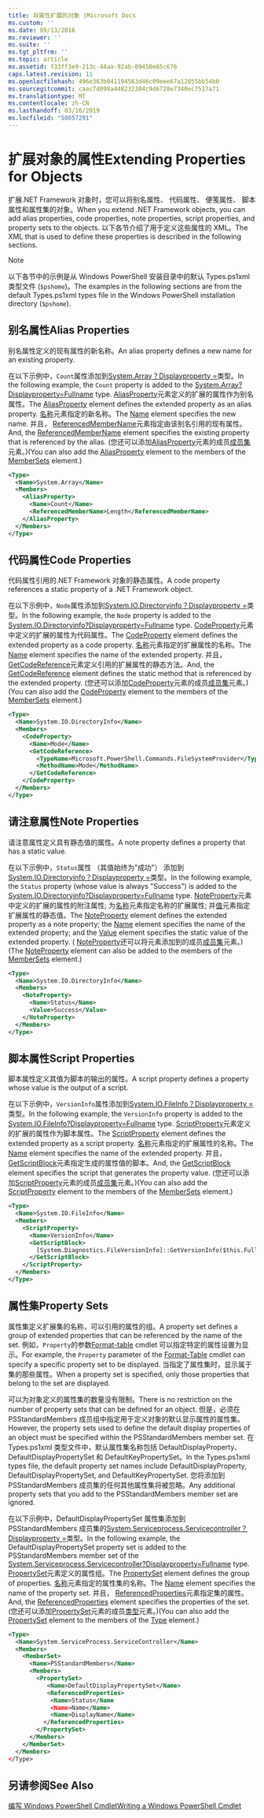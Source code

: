 ```yaml
---
title: 将属性扩展的对象 |Microsoft Docs
ms.custom: ''
ms.date: 09/13/2016
ms.reviewer: ''
ms.suite: ''
ms.tgt_pltfrm: ''
ms.topic: article
ms.assetid: f33ff3e9-213c-44aa-92ab-09450e65c676
caps.latest.revision: 11
ms.openlocfilehash: 496e363b041194563d46c09eee67a12055bb54b0
ms.sourcegitcommit: caac7d098a448232304c9d6728e7340ec7517a71
ms.translationtype: MT
ms.contentlocale: zh-CN
ms.lasthandoff: 03/16/2019
ms.locfileid: "58057291"
---
```

# <a name="extending-properties-for-objects"></a><span data-ttu-id="26c04-102">扩展对象的属性</span><span class="sxs-lookup"><span data-stu-id="26c04-102">Extending Properties for Objects</span></span>

<span data-ttu-id="26c04-103">扩展.NET Framework 对象时，您可以将别名属性、 代码属性、 便笺属性、 脚本属性和属性集的对象。</span><span class="sxs-lookup"><span data-stu-id="26c04-103">When you extend .NET Framework objects, you can add alias properties, code properties, note properties, script properties, and property sets to the objects.</span></span> <span data-ttu-id="26c04-104">以下各节介绍了用于定义这些属性的 XML。</span><span class="sxs-lookup"><span data-stu-id="26c04-104">The XML that is used to define these properties is described in the following sections.</span></span>

> [!NOTE]
> <span data-ttu-id="26c04-105">以下各节中的示例是从 Windows PowerShell 安装目录中的默认 Types.ps1xml 类型文件 (`$pshome`)。</span><span class="sxs-lookup"><span data-stu-id="26c04-105">The examples in the following sections are from the default Types.ps1xml types file in the Windows PowerShell installation directory (`$pshome`).</span></span>

## <a name="alias-properties"></a><span data-ttu-id="26c04-106">别名属性</span><span class="sxs-lookup"><span data-stu-id="26c04-106">Alias Properties</span></span>

<span data-ttu-id="26c04-107">别名属性定义的现有属性的新名称。</span><span class="sxs-lookup"><span data-stu-id="26c04-107">An alias property defines a new name for an existing property.</span></span>

<span data-ttu-id="26c04-108">在以下示例中，`Count`属性添加到[System.Array？Displayproperty =](/dotnet/api/System.Array)类型。</span><span class="sxs-lookup"><span data-stu-id="26c04-108">In the following example, the `Count` property is added to the [System.Array?Displayproperty=Fullname](/dotnet/api/System.Array) type.</span></span> <span data-ttu-id="26c04-109">[AliasProperty](http://msdn.microsoft.com/en-us/b140038c-807a-4bb9-beca-332491cda1b1)元素定义的扩展的属性作为别名属性。</span><span class="sxs-lookup"><span data-stu-id="26c04-109">The [AliasProperty](http://msdn.microsoft.com/en-us/b140038c-807a-4bb9-beca-332491cda1b1) element defines the extended property as an alias property.</span></span> <span data-ttu-id="26c04-110">[名称](http://msdn.microsoft.com/en-us/b58e9d21-c8c9-49a5-909e-9c1cfc64f873)元素指定的新名称。</span><span class="sxs-lookup"><span data-stu-id="26c04-110">The [Name](http://msdn.microsoft.com/en-us/b58e9d21-c8c9-49a5-909e-9c1cfc64f873) element specifies the new name.</span></span> <span data-ttu-id="26c04-111">并且， [ReferencedMemberName](http://msdn.microsoft.com/en-us/0c5db6cc-9033-4d48-88a7-76b962882f7a)元素指定由该别名引用的现有属性。</span><span class="sxs-lookup"><span data-stu-id="26c04-111">And, the [ReferencedMemberName](http://msdn.microsoft.com/en-us/0c5db6cc-9033-4d48-88a7-76b962882f7a) element specifies the existing property that is referenced by the alias.</span></span> <span data-ttu-id="26c04-112">(您还可以添加[AliasProperty](http://msdn.microsoft.com/en-us/d6647953-94ad-4b0b-af2e-4dda6952dee1)元素的成员[成员集](http://msdn.microsoft.com/en-us/46a50fb5-e150-4c03-8584-e1b53e4d49e3)元素。)</span><span class="sxs-lookup"><span data-stu-id="26c04-112">(You can also add the [AliasProperty](http://msdn.microsoft.com/en-us/d6647953-94ad-4b0b-af2e-4dda6952dee1) element to the members of the [MemberSets](http://msdn.microsoft.com/en-us/46a50fb5-e150-4c03-8584-e1b53e4d49e3) element.)</span></span>

```xml
<Type>
  <Name>System.Array</Name>
  <Members>
    <AliasProperty>
      <Name>Count</Name>
      <ReferencedMemberName>Length</ReferencedMemberName>
    </AliasProperty>
  </Members>
</Type>
```

## <a name="code-properties"></a><span data-ttu-id="26c04-113">代码属性</span><span class="sxs-lookup"><span data-stu-id="26c04-113">Code Properties</span></span>

<span data-ttu-id="26c04-114">代码属性引用的.NET Framework 对象的静态属性。</span><span class="sxs-lookup"><span data-stu-id="26c04-114">A code property references a static property of a .NET Framework object.</span></span>

<span data-ttu-id="26c04-115">在以下示例中，`Node`属性添加到[System.IO.Directoryinfo？Displayproperty =](/dotnet/api/System.IO.DirectoryInfo)类型。</span><span class="sxs-lookup"><span data-stu-id="26c04-115">In the following example, the `Node` property is added to the [System.IO.Directoryinfo?Displayproperty=Fullname](/dotnet/api/System.IO.DirectoryInfo) type.</span></span> <span data-ttu-id="26c04-116">[CodeProperty](http://msdn.microsoft.com/en-us/59bc4d18-41eb-4c0d-8ad3-bbfa5dc488db)元素中定义的扩展的属性为代码属性。</span><span class="sxs-lookup"><span data-stu-id="26c04-116">The [CodeProperty](http://msdn.microsoft.com/en-us/59bc4d18-41eb-4c0d-8ad3-bbfa5dc488db) element defines the extended property as a code property.</span></span> <span data-ttu-id="26c04-117">[名称](http://msdn.microsoft.com/en-us/b58e9d21-c8c9-49a5-909e-9c1cfc64f873)元素指定的扩展属性的名称。</span><span class="sxs-lookup"><span data-stu-id="26c04-117">The [Name](http://msdn.microsoft.com/en-us/b58e9d21-c8c9-49a5-909e-9c1cfc64f873) element specifies the name of the extended property.</span></span> <span data-ttu-id="26c04-118">并且， [GetCodeReference](http://msdn.microsoft.com/en-us/62af34f5-cc22-42c0-9e0c-3bd0f5c1a4a0)元素定义引用的扩展属性的静态方法。</span><span class="sxs-lookup"><span data-stu-id="26c04-118">And, the [GetCodeReference](http://msdn.microsoft.com/en-us/62af34f5-cc22-42c0-9e0c-3bd0f5c1a4a0) element defines the static method that is referenced by the extended property.</span></span> <span data-ttu-id="26c04-119">(您还可以添加[CodeProperty](http://msdn.microsoft.com/en-us/59bc4d18-41eb-4c0d-8ad3-bbfa5dc488db)元素的成员[成员集](http://msdn.microsoft.com/en-us/46a50fb5-e150-4c03-8584-e1b53e4d49e3)元素。)</span><span class="sxs-lookup"><span data-stu-id="26c04-119">(You can also add the [CodeProperty](http://msdn.microsoft.com/en-us/59bc4d18-41eb-4c0d-8ad3-bbfa5dc488db) element to the members of the [MemberSets](http://msdn.microsoft.com/en-us/46a50fb5-e150-4c03-8584-e1b53e4d49e3) element.)</span></span>

```xml
<Type>
  <Name>System.IO.DirectoryInfo</Name>
  <Members>
    <CodeProperty>
      <Name>Mode</Name>
      <GetCodeReference>
        <TypeName>Microsoft.PowerShell.Commands.FileSystemProvider</TypeName>
        <MethodName>Mode</MethodName>
      </GetCodeReference>
    </CodeProperty>
  </Members>
</Type>
```

## <a name="note-properties"></a><span data-ttu-id="26c04-120">请注意属性</span><span class="sxs-lookup"><span data-stu-id="26c04-120">Note Properties</span></span>

<span data-ttu-id="26c04-121">请注意属性定义具有静态值的属性。</span><span class="sxs-lookup"><span data-stu-id="26c04-121">A note property defines a property that has a static value.</span></span>

<span data-ttu-id="26c04-122">在以下示例中，`Status`属性 （其值始终为"成功"） 添加到[System.IO.Directoryinfo？Displayproperty =](/dotnet/api/System.IO.DirectoryInfo)类型。</span><span class="sxs-lookup"><span data-stu-id="26c04-122">In the following example, the `Status` property (whose value is always "Success") is added to the [System.IO.Directoryinfo?Displayproperty=Fullname](/dotnet/api/System.IO.DirectoryInfo) type.</span></span> <span data-ttu-id="26c04-123">[NoteProperty](http://msdn.microsoft.com/en-us/331e6c50-d703-43f0-89bc-ca9fb97800eb)元素中定义的扩展的属性的附注属性; 为[名称](http://msdn.microsoft.com/en-us/b58e9d21-c8c9-49a5-909e-9c1cfc64f873)元素指定名称的扩展属性; 并[值](http://msdn.microsoft.com/en-us/f3c77546-b98e-4c4e-bbe0-6dfd06696d1c)元素指定扩展属性的静态值。</span><span class="sxs-lookup"><span data-stu-id="26c04-123">The [NoteProperty](http://msdn.microsoft.com/en-us/331e6c50-d703-43f0-89bc-ca9fb97800eb) element defines the extended property as a note property; the [Name](http://msdn.microsoft.com/en-us/b58e9d21-c8c9-49a5-909e-9c1cfc64f873) element specifies the name of the extended property; and the [Value](http://msdn.microsoft.com/en-us/f3c77546-b98e-4c4e-bbe0-6dfd06696d1c) element specifies the static value of the extended property.</span></span> <span data-ttu-id="26c04-124">( [NoteProperty](http://msdn.microsoft.com/en-us/331e6c50-d703-43f0-89bc-ca9fb97800eb)还可以将元素添加到的成员[成员集](http://msdn.microsoft.com/en-us/46a50fb5-e150-4c03-8584-e1b53e4d49e3)元素。)</span><span class="sxs-lookup"><span data-stu-id="26c04-124">(The [NoteProperty](http://msdn.microsoft.com/en-us/331e6c50-d703-43f0-89bc-ca9fb97800eb) element can also be added to the members of the [MemberSets](http://msdn.microsoft.com/en-us/46a50fb5-e150-4c03-8584-e1b53e4d49e3) element.)</span></span>

```xml
<Type>
  <Name>System.IO.DirectoryInfo</Name>
  <Members>
    <NoteProperty>
      <Name>Status</Name>
      <Value>Success</Value>
    </NoteProperty>
  </Members>
</Type>
```

## <a name="script-properties"></a><span data-ttu-id="26c04-125">脚本属性</span><span class="sxs-lookup"><span data-stu-id="26c04-125">Script Properties</span></span>

<span data-ttu-id="26c04-126">脚本属性定义其值为脚本的输出的属性。</span><span class="sxs-lookup"><span data-stu-id="26c04-126">A script property defines a property whose value is the output of a script.</span></span>

<span data-ttu-id="26c04-127">在以下示例中，`VersionInfo`属性添加到[System.IO.FileInfo？Displayproperty =](/dotnet/api/System.IO.FileInfo)类型。</span><span class="sxs-lookup"><span data-stu-id="26c04-127">In the following example, the `VersionInfo` property is added to the [System.IO.FileInfo?Displayproperty=Fullname](/dotnet/api/System.IO.FileInfo) type.</span></span> <span data-ttu-id="26c04-128">[ScriptProperty](http://msdn.microsoft.com/en-us/858a4247-676b-4cc9-9f3e-057109aad350)元素定义的扩展的属性作为脚本属性。</span><span class="sxs-lookup"><span data-stu-id="26c04-128">The [ScriptProperty](http://msdn.microsoft.com/en-us/858a4247-676b-4cc9-9f3e-057109aad350) element defines the extended property as a script property.</span></span> <span data-ttu-id="26c04-129">[名称](http://msdn.microsoft.com/en-us/b58e9d21-c8c9-49a5-909e-9c1cfc64f873)元素指定的扩展属性的名称。</span><span class="sxs-lookup"><span data-stu-id="26c04-129">The [Name](http://msdn.microsoft.com/en-us/b58e9d21-c8c9-49a5-909e-9c1cfc64f873) element specifies the name of the extended property.</span></span> <span data-ttu-id="26c04-130">并且， [GetScriptBlock](http://msdn.microsoft.com/en-us/f3c77546-b98e-4c4e-bbe0-6dfd06696d1c)元素指定生成的属性值的脚本。</span><span class="sxs-lookup"><span data-stu-id="26c04-130">And, the [GetScriptBlock](http://msdn.microsoft.com/en-us/f3c77546-b98e-4c4e-bbe0-6dfd06696d1c) element specifies the script that generates the property value.</span></span> <span data-ttu-id="26c04-131">(您还可以添加[ScriptProperty](http://msdn.microsoft.com/en-us/858a4247-676b-4cc9-9f3e-057109aad350)元素的成员[成员集](http://msdn.microsoft.com/en-us/46a50fb5-e150-4c03-8584-e1b53e4d49e3)元素。)</span><span class="sxs-lookup"><span data-stu-id="26c04-131">(You can also add the [ScriptProperty](http://msdn.microsoft.com/en-us/858a4247-676b-4cc9-9f3e-057109aad350) element to the members of the [MemberSets](http://msdn.microsoft.com/en-us/46a50fb5-e150-4c03-8584-e1b53e4d49e3) element.)</span></span>

```xml
<Type>
  <Name>System.IO.FileInfo</Name>
  <Members>
    <ScriptProperty>
      <Name>VersionInfo</Name>
      <GetScriptBlock>
        [System.Diagnostics.FileVersionInfo]::GetVersionInfo($this.FullName)
      </GetScriptBlock>
    </ScriptProperty>
  </Members>
</Type>
```

## <a name="property-sets"></a><span data-ttu-id="26c04-132">属性集</span><span class="sxs-lookup"><span data-stu-id="26c04-132">Property Sets</span></span>

<span data-ttu-id="26c04-133">属性集定义扩展集的名称，可以引用的属性的组。</span><span class="sxs-lookup"><span data-stu-id="26c04-133">A property set defines a group of extended properties that can be referenced by the name of the set.</span></span> <span data-ttu-id="26c04-134">例如，`Property`的参数[Format-table](/powershell/module/Microsoft.PowerShell.Utility/Format-Table) cmdlet 可以指定特定的属性设置为显示。</span><span class="sxs-lookup"><span data-stu-id="26c04-134">For example, the `Property` parameter of the [Format-Table](/powershell/module/Microsoft.PowerShell.Utility/Format-Table) cmdlet can specify a specific property set to be displayed.</span></span> <span data-ttu-id="26c04-135">当指定了属性集时，显示属于集的那些属性。</span><span class="sxs-lookup"><span data-stu-id="26c04-135">When a property set is specified, only those properties that belong to the set are displayed.</span></span>

<span data-ttu-id="26c04-136">可以为对象定义的属性集的数量没有限制。</span><span class="sxs-lookup"><span data-stu-id="26c04-136">There is no restriction on the number of property sets that can be defined for an object.</span></span> <span data-ttu-id="26c04-137">但是，必须在 PSStandardMembers 成员组中指定用于定义对象的默认显示属性的属性集。</span><span class="sxs-lookup"><span data-stu-id="26c04-137">However, the property sets used to define the default display properties of an object must be specified within the PSStandardMembers member set.</span></span> <span data-ttu-id="26c04-138">在 Types.ps1xml 类型文件中，默认属性集名称包括 DefaultDisplayProperty、 DefaultDisplayPropertySet 和 DefaultKeyPropertySet。</span><span class="sxs-lookup"><span data-stu-id="26c04-138">In the Types.ps1xml types file, the default property set names include DefaultDisplayProperty, DefaultDisplayPropertySet, and DefaultKeyPropertySet.</span></span> <span data-ttu-id="26c04-139">您将添加到 PSStandardMembers 成员集的任何其他属性集将被忽略。</span><span class="sxs-lookup"><span data-stu-id="26c04-139">Any additional property sets that you add to the PSStandardMembers member set are ignored.</span></span>

<span data-ttu-id="26c04-140">在以下示例中，DefaultDisplayPropertySet 属性集添加到 PSStandardMembers 成员集的[System.Serviceprocess.Servicecontroller？Displayproperty =](/dotnet/api/System.ServiceProcess.ServiceController)类型。</span><span class="sxs-lookup"><span data-stu-id="26c04-140">In the following example, the DefaultDisplayPropertySet property set is added to the PSStandardMembers member set of the [System.Serviceprocess.Servicecontroller?Displayproperty=Fullname](/dotnet/api/System.ServiceProcess.ServiceController) type.</span></span> <span data-ttu-id="26c04-141">[PropertySet](http://msdn.microsoft.com/en-us/14cdc234-796e-4857-9b51-bdbaa1412188)元素定义的属性组。</span><span class="sxs-lookup"><span data-stu-id="26c04-141">The [PropertySet](http://msdn.microsoft.com/en-us/14cdc234-796e-4857-9b51-bdbaa1412188) element defines the group of properties.</span></span> <span data-ttu-id="26c04-142">[名称](http://msdn.microsoft.com/en-us/b58e9d21-c8c9-49a5-909e-9c1cfc64f873)元素指定的属性集的名称。</span><span class="sxs-lookup"><span data-stu-id="26c04-142">The [Name](http://msdn.microsoft.com/en-us/b58e9d21-c8c9-49a5-909e-9c1cfc64f873) element specifies the name of the property set.</span></span> <span data-ttu-id="26c04-143">并且， [ReferencedProperties](http://msdn.microsoft.com/en-us/5e620423-8679-4fbf-b6db-9f79288e4786)元素指定集的属性。</span><span class="sxs-lookup"><span data-stu-id="26c04-143">And, the [ReferencedProperties](http://msdn.microsoft.com/en-us/5e620423-8679-4fbf-b6db-9f79288e4786) element specifies the properties of the set.</span></span> <span data-ttu-id="26c04-144">(您还可以添加[PropertySet](http://msdn.microsoft.com/en-us/14cdc234-796e-4857-9b51-bdbaa1412188)元素的成员[类型](http://msdn.microsoft.com/en-us/e5dbd353-d6b2-40a1-92b6-6f1fea744ebe)元素。)</span><span class="sxs-lookup"><span data-stu-id="26c04-144">(You can also add the [PropertySet](http://msdn.microsoft.com/en-us/14cdc234-796e-4857-9b51-bdbaa1412188) element to the members of the [Type](http://msdn.microsoft.com/en-us/e5dbd353-d6b2-40a1-92b6-6f1fea744ebe) element.)</span></span>

```xml
<Type>
  <Name>System.ServiceProcess.ServiceController</Name>
  <Members>
    <MemberSet>
      <Name>PSStandardMembers</Name>
      <Members>
        <PropertySet>
           <Name>DefaultDisplayPropertySet</Name>
           <ReferencedProperties>
            <Name>Status</Name
            <Name>Name</Name>
            <Name>DisplayName</Name>
          </ReferencedProperties>
        </PropertySet>
      </Members>
    </MemberSet>
  </Members>
</Type>
```

## <a name="see-also"></a><span data-ttu-id="26c04-145">另请参阅</span><span class="sxs-lookup"><span data-stu-id="26c04-145">See Also</span></span>

[<span data-ttu-id="26c04-146">编写 Windows PowerShell Cmdlet</span><span class="sxs-lookup"><span data-stu-id="26c04-146">Writing a Windows PowerShell Cmdlet</span></span>](./writing-a-windows-powershell-cmdlet.md)
